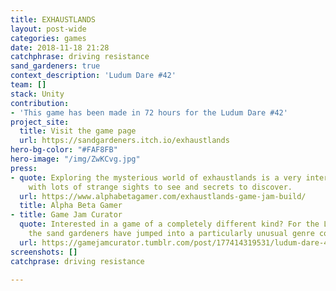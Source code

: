 ```yaml
---
title: EXHAUSTLANDS
layout: post-wide
categories: games
date: 2018-11-18 21:28
catchphrase: driving resistance
sand_gardeners: true
context_description: 'Ludum Dare #42'
team: []
stack: Unity
contribution:
- 'This game has been made in 72 hours for the Ludum Dare #42'
project_site:
  title: Visit the game page
  url: https://sandgardeners.itch.io/exhaustlands
hero-bg-color: "#FAF8FB"
hero-image: "/img/ZwKCvg.jpg"
press:
- quote: Exploring the mysterious world of exhaustlands is a very interesting experience,
    with lots of strange sights to see and secrets to discover.
  url: https://www.alphabetagamer.com/exhaustlands-game-jam-build/
  title: Alpha Beta Gamer
- title: Game Jam Curator
  quote: Interested in a game of a completely different kind? For the Ludum Dare 42,
    the sand gardeners have jumped into a particularly unusual genre combination
  url: https://gamejamcurator.tumblr.com/post/177414319531/ludum-dare-42-exhaustlands
screenshots: []
catchprase: driving resistance

---
```

